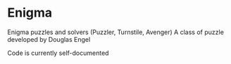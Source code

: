 # Enigma
Enigma puzzles and solvers (Puzzler, Turnstile, Avenger) A class of puzzle developed by Douglas Engel

Code is currently self-documented
